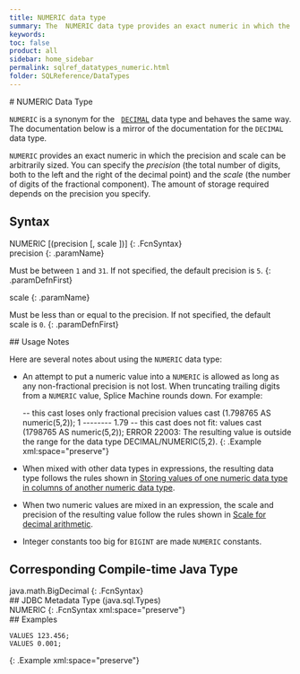 ```yaml
---
title: NUMERIC data type
summary: The  NUMERIC data type provides an exact numeric in which the precision and scale can be arbitrarily sized. You can use NUMERIC&#160;and DECIMAL&#160;interchangeably.
keywords:
toc: false
product: all
sidebar: home_sidebar
permalink: sqlref_datatypes_numeric.html
folder: SQLReference/DataTypes
---
```

<section>
<div class="TopicContent" data-swiftype-index="true" markdown="1">
# NUMERIC Data Type

`NUMERIC` is a synonym for the &nbsp;
[`DECIMAL`](sqlref_datatypes_decimal.html) data type and behaves the
same way. The documentation below is a mirror of the documentation for
the `DECIMAL` data type.

`NUMERIC` provides an exact numeric in which the precision and scale can
be arbitrarily sized. You can specify the *precision* (the total number
of digits, both to the left and the right of the decimal point) and the
*scale* (the number of digits of the fractional component). The amount
of storage required depends on the precision you specify.

## Syntax

<div class="fcnWrapperWide" markdown="1">
    NUMERIC [(precision [, scale ])]
{: .FcnSyntax}

</div>
<div class="paramList" markdown="1">
precision
{: .paramName}

Must be between `1` and `31`. If not specified, the default precision is
`5`.
{: .paramDefnFirst}

scale
{: .paramName}

Must be less than or equal to the precision. If not specified, the
default scale is `0`.
{: .paramDefnFirst}

</div>
## Usage Notes

Here are several notes about using the `NUMERIC` data type:

* An attempt to put a numeric value into a `NUMERIC` is allowed as long
  as any non-fractional precision is not lost. When truncating trailing
  digits from a `NUMERIC` value, Splice Machine rounds down. For
  example:
  <div class="preWrapperWide" markdown="1">
        -- this cast loses only fractional precision
      values cast (1.798765 AS numeric(5,2));
      1
      --------
      1.79
      	-- this cast does not fit:
      values cast (1798765 AS numeric(5,2));
      ERROR 22003: The resulting value is outside the range for the data type DECIMAL/NUMERIC(5,2).
  {: .Example xml:space="preserve"}

  </div>

* When mixed with other data types in expressions, the resulting data
  type follows the rules shown in [Storing values of one numeric data
  type in columns of another numeric data
  type](sqlref_datatypes_numerictypes.html#StoringValues).
* When two numeric values are mixed in an expression, the scale and
  precision of the resulting value follow the rules shown in [Scale for
  decimal arithmetic](sqlref_datatypes_numerictypes.html#Scale).
* Integer constants too big for `BIGINT` are made `NUMERIC` constants.

## Corresponding Compile-time Java Type

<div class="fcnWrapperWide" markdown="1">
    java.math.BigDecimal
{: .FcnSyntax}

</div>
## JDBC Metadata Type (java.sql.Types)

<div class="fcnWrapperWide" markdown="1">
    NUMERIC
{: .FcnSyntax xml:space="preserve"}

</div>
## Examples

<div class="preWrapper" markdown="1">

    VALUES 123.456;
    VALUES 0.001;
{: .Example xml:space="preserve"}

</div>
</div>
</section>
